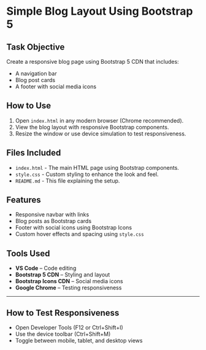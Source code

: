 # Simple Blog Layout Using Bootstrap 5

##  Task Objective

Create a responsive blog page using Bootstrap 5 CDN that includes:
- A navigation bar
- Blog post cards
- A footer with social media icons

## How to Use

1. Open `index.html` in any modern browser (Chrome recommended).
2. View the blog layout with responsive Bootstrap components.
3. Resize the window or use device simulation to test responsiveness.

## Files Included

- `index.html` - The main HTML page using Bootstrap components.
- `style.css` - Custom styling to enhance the look and feel.
- `README.md` - This file explaining the setup.

## Features

- Responsive navbar with links
- Blog posts as Bootstrap cards
- Footer with social icons using Bootstrap Icons
- Custom hover effects and spacing using `style.css`

## Tools Used

- **VS Code** – Code editing
- **Bootstrap 5 CDN** – Styling and layout
- **Bootstrap Icons CDN** – Social media icons
- **Google Chrome** – Testing responsiveness

---

## How to Test Responsiveness

- Open Developer Tools (F12 or Ctrl+Shift+I)
- Use the device toolbar (Ctrl+Shift+M)
- Toggle between mobile, tablet, and desktop views

